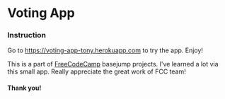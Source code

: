 # Voting App

### Instruction
Go to https://voting-app-tony.herokuapp.com to try the app. Enjoy!

This is a part of [FreeCodeCamp](www.freecodecamp.com) basejump projects. I've learned a lot via this small app. Really appreciate the great work of FCC team!

#### Thank you!
